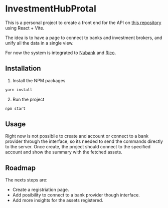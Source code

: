 # InvestmentHubProtal

This is a personal project to create a front end for the API on [this repository](https://github.com/VictorBalbo/Investment-Aggregator) using React + Vite.

The idea is to have a page to connect to banks and investment brokers, and unify all the data in a single view.

For now the system is integrated to [Nubank](https://app.nubank.com.br/) and [Rico](https://www.rico.com.vc/login/).

## Installation

1. Install the NPM packages

```bash
yarn install
```

2. Run the project

```bash
npm start
```

## Usage
Right now is not possibile to create and account or connect to a bank provider through the interface, so its needed to send the commands directly to the server.
Once create, the project should connect to the specified account and show the summary with the fetched assets.

## Roadmap
The nexts steps are:
* Create a registriation page.
* Add posibility to connect to a bank provider though interface.
* Add more insights for the assets registered.